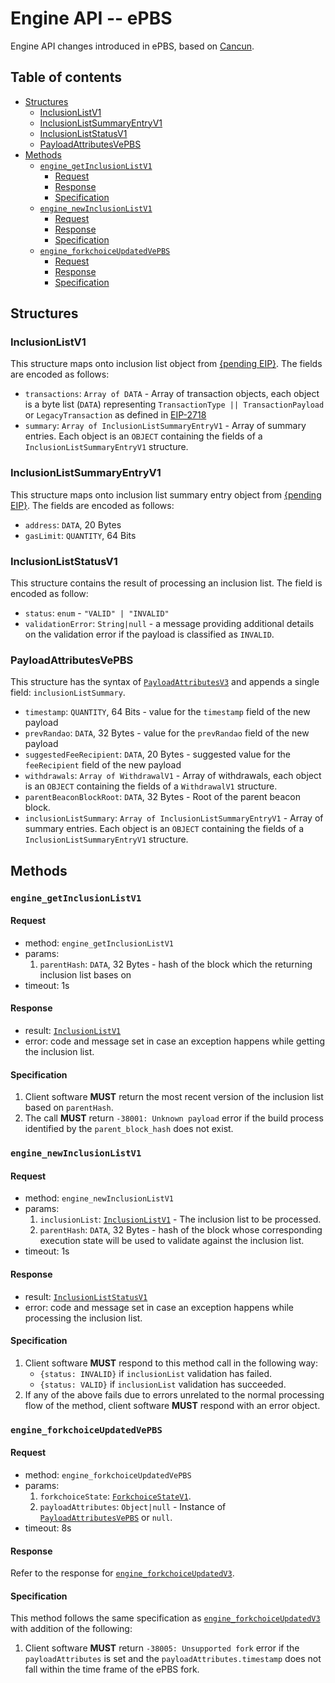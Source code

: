 # Engine API -- ePBS

Engine API changes introduced in ePBS, based on [Cancun](../cancun.md).

## Table of contents

<!-- START doctoc generated TOC please keep comment here to allow auto update -->
<!-- DON'T EDIT THIS SECTION, INSTEAD RE-RUN doctoc TO UPDATE -->

- [Structures](#structures)
  - [InclusionListV1](#inclusionlistv1)
  - [InclusionListSummaryEntryV1](#inclusionlistsummaryentryv1)
  - [InclusionListStatusV1](#inclusionliststatusv1)
  - [PayloadAttributesVePBS](#payloadattributesvepbs)
- [Methods](#methods)
  - [`engine_getInclusionListV1`](#engine_getinclusionlistv1)
    - [Request](#request-1)
    - [Response](#response-1)
    - [Specification](#specification-1)
  - [`engine_newInclusionListV1`](#engine_newinclusionlistv1)
    - [Request](#request-2)
    - [Response](#response-2)
    - [Specification](#specification-2)
  - [`engine_forkchoiceUpdatedVePBS`](#engine_forkchoiceupdatedvepbs)
    - [Request](#request-3)
    - [Response](#response-3)
    - [Specification](#specification-3)


<!-- END doctoc generated TOC please keep comment here to allow auto update -->

## Structures

### InclusionListV1
This structure maps onto inclusion list object from [{pending EIP}](). The fields are encoded as follows:
- `transactions`: `Array of DATA` - Array of transaction objects, each object is a byte list (`DATA`) representing `TransactionType || TransactionPayload` or `LegacyTransaction` as defined in [EIP-2718](https://eips.ethereum.org/EIPS/eip-2718)
- `summary`: `Array of InclusionListSummaryEntryV1` - Array of summary entries. Each object is an `OBJECT` containing the fields of a `InclusionListSummaryEntryV1` structure.

### InclusionListSummaryEntryV1
This structure maps onto inclusion list summary entry object from [{pending EIP}](). The fields are encoded as follows:
- `address`: `DATA`, 20 Bytes
- `gasLimit`: `QUANTITY`, 64 Bits

### InclusionListStatusV1
This structure contains the result of processing an inclusion list. The field is encoded as follow:
- `status`: `enum` - `"VALID" | "INVALID"`
- `validationError`: `String|null` - a message providing additional details on the validation error if the payload is classified as `INVALID`.

### PayloadAttributesVePBS

This structure has the syntax of [`PayloadAttributesV3`](./cancun.md#payloadattributesv3) and appends a single field: `inclusionListSummary`.

- `timestamp`: `QUANTITY`, 64 Bits - value for the `timestamp` field of the new payload
- `prevRandao`: `DATA`, 32 Bytes - value for the `prevRandao` field of the new payload
- `suggestedFeeRecipient`: `DATA`, 20 Bytes - suggested value for the `feeRecipient` field of the new payload
- `withdrawals`: `Array of WithdrawalV1` - Array of withdrawals, each object is an `OBJECT` containing the fields of a `WithdrawalV1` structure.
- `parentBeaconBlockRoot`: `DATA`, 32 Bytes - Root of the parent beacon block.
- `inclusionListSummary`: `Array of InclusionListSummaryEntryV1` - Array of summary entries. Each object is an `OBJECT` containing the fields of a `InclusionListSummaryEntryV1` structure.


## Methods

### `engine_getInclusionListV1`

#### Request

* method: `engine_getInclusionListV1`
* params:
  1. `parentHash`: `DATA`, 32 Bytes - hash of the block which the returning inclusion list bases on
* timeout: 1s

#### Response

* result: [`InclusionListV1`](#inclusionlistv1)
* error: code and message set in case an exception happens while getting the inclusion list.

#### Specification
1. Client software **MUST** return the most recent version of the inclusion list based on `parentHash`.
2. The call **MUST** return `-38001: Unknown payload` error if the build process identified by the `parent_block_hash` does not exist.

### `engine_newInclusionListV1`
#### Request

* method: `engine_newInclusionListV1`
* params:
  1. `inclusionList`: [`InclusionListV1`](#inclusionlistv1) - The inclusion list to be processed.
  2. `parentHash`: `DATA`, 32 Bytes - hash of the block whose corresponding execution state will be used to validate against the inclusion list.
* timeout: 1s

#### Response

* result: [`InclusionListStatusV1`](#inclusionliststatusv1) 
* error: code and message set in case an exception happens while processing the inclusion list.

#### Specification
1. Client software **MUST** respond to this method call in the following way:
    * `{status: INVALID}` if `inclusionList` validation has failed.
    * `{status: VALID}` if `inclusionList` validation has succeeded.
2. If any of the above fails due to errors unrelated to the normal processing flow of the method, client software **MUST** respond with an error object.

### `engine_forkchoiceUpdatedVePBS`
#### Request

* method: `engine_forkchoiceUpdatedVePBS`
* params:
  1. `forkchoiceState`: [`ForkchoiceStateV1`](./paris.md#ForkchoiceStateV1).
  2. `payloadAttributes`: `Object|null` - Instance of [`PayloadAttributesVePBS`](#payloadattributesvepbs) or `null`.
* timeout: 8s

#### Response

Refer to the response for [`engine_forkchoiceUpdatedV3`](./cancun.md#engine_forkchoiceupdatedv3).

#### Specification

This method follows the same specification as [`engine_forkchoiceUpdatedV3`](./cancun.md#engine_forkchoiceupdatedv3) with addition of the following:

1. Client software **MUST** return `-38005: Unsupported fork` error if the `payloadAttributes` is set and the `payloadAttributes.timestamp` does not fall within the time frame of the ePBS fork.

